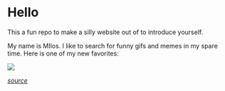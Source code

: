 # Hello

This a fun repo to make a silly website out of to introduce yourself.

My name is MIlos. I like to search for funny gifs and memes in my spare time. Here is one of my new favorites:

![](https://media.giphy.com/media/TIyJGNK325XGciFEnI/giphy.gif)

*[source](https://giphy.com/gifs/jerseydemic-xTiN0CNHgoRf1Ha7CM)*
